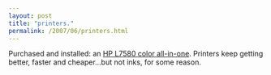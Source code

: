 ```yaml
---
layout: post
title: "printers."
permalink: /2007/06/printers.html
---
```


Purchased and installed: an [HP L7580 color all-in-one](http://www.shopping.hp.com/product/printers/all_in_ones/1/storefronts/C8187A%2523ABA). Printers keep getting better, faster and cheaper...but not inks, for some reason.
